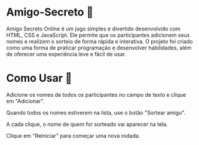 # Amigo-Secreto 🎁
Amigo Secreto Online é um jogo simples e divertido desenvolvido com HTML, CSS e JavaScript. Ele permite que os participantes adicionem seus nomes e realizem o sorteio de forma rápida e interativa.
O projeto foi criado como uma forma de praticar programação e desenvolver habilidades, além de oferecer uma experiência leve e fácil de usar.

# Como Usar 🚀
Adicione os nomes de todos os participantes no campo de texto e clique em "Adicionar".

Quando todos os nomes estiverem na lista, use o botâo "Sortear amigo".

A cada clique, o nome de quem for sorteado vai aparecer na tela.

Clique em "Reiniciar" para começar uma nova rodada.
